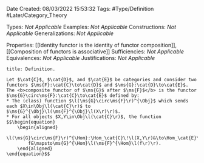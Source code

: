 <div class="topSpace"></div>

Date Created: 08/03/2022 15:53:32
Tags: #Type/Definition #Later/Category_Theory

Types: <i>Not Applicable</i>
Examples: <i>Not Applicable</i>
Constructions: <i>Not Applicable</i>
Generalizations: <i>Not Applicable</i>

Properties: [[Identity functor is the identity of functor composition]], [[Composition of functors is associative]]
Sufficiencies: <i>Not Applicable</i>
Equivalences: <i>Not Applicable</i>
Justifications: <i>Not Applicable</i>

``` ad-Definition
title: Definition.

Let $\cat{C}$, $\cat{D}$, and $\cat{E}$ be categories and consider two functors $\ms{F}:\cat{C}\to\cat{D}$ and $\ms{G}:\cat{D}\to\cat{E}$. The <b>composite functor of $\ms{G}$ after $\ms{F}$</b> is the functor $\ms{G}\circ\ms{F}:\cat{C}\to\cat{E}$ defined by:
* The (class) function $\l(\ms{G}\circ\ms{F}\r)^{\Obj}$ which sends each $X\in\Obj\l(\cat{C}\r)$ to $\ms{G}^{\Obj}\l(\ms{F}^{\Obj}\l(X\r)\r)$.
* For all objects $X,Y\in\Obj\l(\cat{C}\r)$, the function
$$\begin{equation}
    \begin{aligned}
        \l(\ms{G}\circ\ms{F}\r)^{\Hom}:\Hom_\cat{C}\!\l(X,Y\r)&\to\Hom_\cat{E}\!\l(\l(\ms{G}\circ\ms{F}\r)^{\Obj}\l(X\r),\l(\ms{G}\circ\ms{F}\r)^{\Obj}\l(Y\r)\r)\\
        f&\mapsto\ms{G}^{\Hom}\l(\ms{F}^{\Hom}\l(f\r)\r).
    \end{aligned}
\end{equation}$$

```
